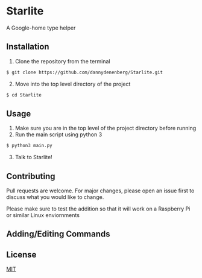# Starlite
A Google-home type helper

## Installation
1. Clone the repository from the terminal
```bash
$ git clone https://github.com/dannydenenberg/Starlite.git

```
2. Move into the top level directory of the project
```bash
$ cd Starlite

```

## Usage
1. Make sure you are in the top level of the project directory before running
2. Run the main script using python 3
```python
$ python3 main.py
```
3. Talk to Starlite!

## Contributing
Pull requests are welcome. For major changes, please open an issue first to discuss what you would like to change.

Please make sure to test the addition so that it will work on a Raspberry Pi or similar Linux enviornments

## Adding/Editing Commands

## License
[MIT](https://choosealicense.com/licenses/mit/)
